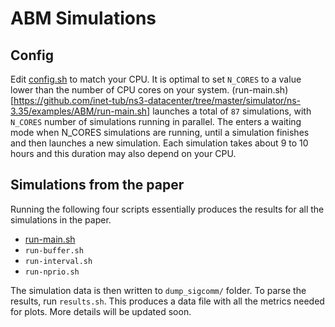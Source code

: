 # ABM Simulations

## Config

Edit [config.sh](https://github.com/inet-tub/ns3-datacenter/tree/master/simulator/ns-3.35/examples/ABM/config.sh) to match your CPU. It is optimal to set `N_CORES` to a value lower than the number of CPU cores on your system. (run-main.sh)[https://github.com/inet-tub/ns3-datacenter/tree/master/simulator/ns-3.35/examples/ABM/run-main.sh] launches a total of `87` simulations, with `N_CORES` number of simulations running in parallel. The enters a waiting mode when N_CORES simulations are running, until a simulation finishes and then launches a new simulation. Each simulation takes about 9 to 10 hours and this duration may also depend on your CPU.


## Simulations from the paper

Running the following four scripts essentially produces the results for all the simulations in the paper.

- [run-main.sh](./run-main.sh)
- `run-buffer.sh`
- `run-interval.sh`
- `run-nprio.sh`

The simulation data is then written to `dump_sigcomm/` folder. To parse the results, run `results.sh`. This produces a data file with all the metrics needed for plots. More details will be updated soon.